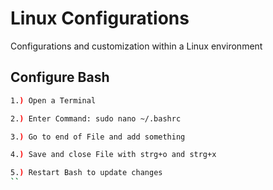 # Linux Configurations

Configurations and customization within a Linux environment

## Configure Bash

```bash
1.) Open a Terminal

2.) Enter Command: sudo nano ~/.bashrc

3.) Go to end of File and add something

4.) Save and close File with strg+o and strg+x

5.) Restart Bash to update changes
``
